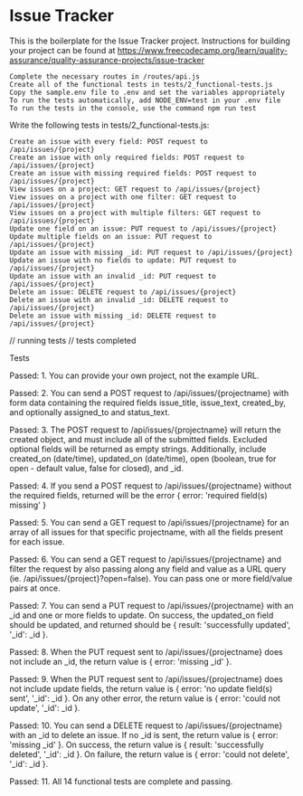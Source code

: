 # Issue Tracker

  This is the boilerplate for the Issue Tracker project. Instructions for building your project can be found at https://www.freecodecamp.org/learn/quality-assurance/quality-assurance-projects/issue-tracker




    Complete the necessary routes in /routes/api.js
    Create all of the functional tests in tests/2_functional-tests.js
    Copy the sample.env file to .env and set the variables appropriately
    To run the tests automatically, add NODE_ENV=test in your .env file
    To run the tests in the console, use the command npm run test

Write the following tests in tests/2_functional-tests.js:

    Create an issue with every field: POST request to /api/issues/{project}
    Create an issue with only required fields: POST request to /api/issues/{project}
    Create an issue with missing required fields: POST request to /api/issues/{project}
    View issues on a project: GET request to /api/issues/{project}
    View issues on a project with one filter: GET request to /api/issues/{project}
    View issues on a project with multiple filters: GET request to /api/issues/{project}
    Update one field on an issue: PUT request to /api/issues/{project}
    Update multiple fields on an issue: PUT request to /api/issues/{project}
    Update an issue with missing _id: PUT request to /api/issues/{project}
    Update an issue with no fields to update: PUT request to /api/issues/{project}
    Update an issue with an invalid _id: PUT request to /api/issues/{project}
    Delete an issue: DELETE request to /api/issues/{project}
    Delete an issue with an invalid _id: DELETE request to /api/issues/{project}
    Delete an issue with missing _id: DELETE request to /api/issues/{project}



// running tests
// tests completed

Tests

Passed: 1. You can provide your own project, not the example URL.

Passed: 2. You can send a POST request to /api/issues/{projectname} with form data containing the required fields issue_title, issue_text, created_by, and optionally assigned_to and status_text.

Passed: 3. The POST request to /api/issues/{projectname} will return the created object, and must include all of the submitted fields. Excluded optional fields will be returned as empty strings. Additionally, include created_on (date/time), updated_on (date/time), open (boolean, true for open - default value, false for closed), and _id.

Passed: 4. If you send a POST request to /api/issues/{projectname} without the required fields, returned will be the error { error: 'required field(s) missing' }

Passed: 5. You can send a GET request to /api/issues/{projectname} for an array of all issues for that specific projectname, with all the fields present for each issue.

Passed: 6. You can send a GET request to /api/issues/{projectname} and filter the request by also passing along any field and value as a URL query (ie. /api/issues/{project}?open=false). You can pass one or more field/value pairs at once.

Passed: 7. You can send a PUT request to /api/issues/{projectname} with an _id and one or more fields to update. On success, the updated_on field should be updated, and returned should be {  result: 'successfully updated', '_id': _id }.

Passed: 8. When the PUT request sent to /api/issues/{projectname} does not include an _id, the return value is { error: 'missing _id' }.

Passed: 9. When the PUT request sent to /api/issues/{projectname} does not include update fields, the return value is { error: 'no update field(s) sent', '_id': _id }. On any other error, the return value is { error: 'could not update', '_id': _id }.

Passed: 10. You can send a DELETE request to /api/issues/{projectname} with an _id to delete an issue. If no _id is sent, the return value is { error: 'missing _id' }. On success, the return value is { result: 'successfully deleted', '_id': _id }. On failure, the return value is { error: 'could not delete', '_id': _id }.

Passed: 11. All 14 functional tests are complete and passing.
